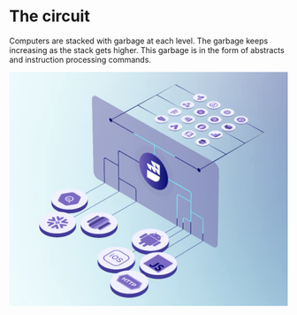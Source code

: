 # The circuit

Computers are stacked with garbage at each level. The garbage keeps increasing as the stack gets higher. This garbage is in the form of abstracts and instruction processing commands.


![](https://github.com/imvetri/artificial-intelligence/blob/master/Circuits.png)
